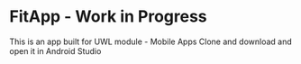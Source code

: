 # FitApp - Work in Progress
This is an app built for UWL module - Mobile Apps
Clone and download and open it in Android Studio
